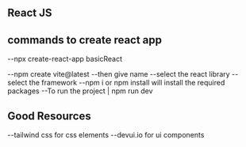 ## React JS

## commands to create react app
--npx create-react-app basicReact



--npm create vite@latest
--then give name
--select the react library
--select the framework
--npm i or npm install will install the required packages
--To run the project | npm run dev


## Good Resources
--tailwind css for css elements
--devui.io for ui components